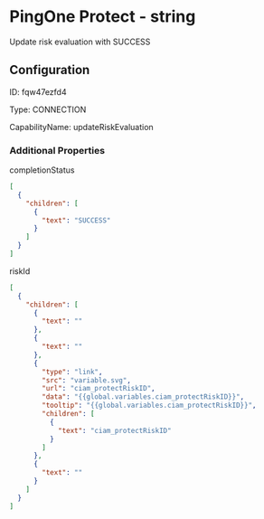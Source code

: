# PingOne Protect - string 
Update risk evaluation with SUCCESS
## Configuration
ID:  fqw47ezfd4

Type: CONNECTION 

CapabilityName: updateRiskEvaluation






### Additional Properties
completionStatus
```json 
[
  {
    "children": [
      {
        "text": "SUCCESS"
      }
    ]
  }
]
```


riskId
```json 
[
  {
    "children": [
      {
        "text": ""
      },
      {
        "text": ""
      },
      {
        "type": "link",
        "src": "variable.svg",
        "url": "ciam_protectRiskID",
        "data": "{{global.variables.ciam_protectRiskID}}",
        "tooltip": "{{global.variables.ciam_protectRiskID}}",
        "children": [
          {
            "text": "ciam_protectRiskID"
          }
        ]
      },
      {
        "text": ""
      }
    ]
  }
]
```




